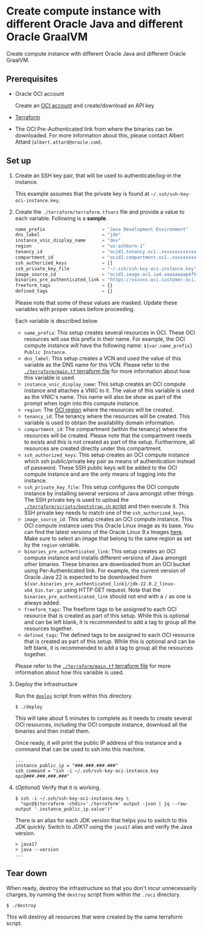 # Create compute instance with different Oracle Java and different Oracle GraalVM

Create compute instance with different Oracle Java and different Oracle GraalVM.

## Prerequisites

- Oracle OCI account

  Create an [OCI account](https://cloud.oracle.com/) and create/download an
  API key

- [Terraform](https://www.terraform.io/)

- The OCI Pre-Authenticated link from where the binaries can be downloaded. For
  more information about this, please contact Albert Attard
  (`albert.attard@oracle.com`).

## Set up

1. Create an SSH key pair, that will be used to authenticate/log-in the
   instance.

   This example assumes that the private key is found at
   `~/.ssh/ssh-key-oci-instance.key`.

2. Create the `./terraform/terraform.tfvars` file and provide a value to each
   variable. Following is a **sample**.

   ```terraform
   name_prefix                     = "Java Development Environment"
   dns_label                       = "jde"
   instance_vnic_display_name      = "dev"
   region                          = "us-ashburn-1"
   tenancy_id                      = "ocid1.tenancy.oc1..xxxxxxxxxxxxxxxxxxxxxxxxxxxxxxxxxxxxxxxxxxxxxxxxxxxxxxxxxxxx"
   compartment_id                  = "ocid1.compartment.oc1..xxxxxxxxxxxxxxxxxxxxxxxxxxxxxxxxxxxxxxxxxxxxxxxxxxxxxxxxxxxx"
   ssh_authorized_keys             = []
   ssh_private_key_file            = "~/.ssh/ssh-key-oci-instance.key"
   image_source_id                 = "ocid1.image.oc1.iad.aaaaaaaap4fhruwd77p4kby5lhv5hacruznfu4clgueiixgciz747pld7sha"
   binaries_pre_authenticated_link = "https://xxxxxx.oci.customer-oci.com/p/xxxxxx/n/xxxxxx/b/generic-development-infrastructure/o/binaries"
   freeform_tags                   = {}
   defined_tags                    = {}
   ```

   Please note that some of these values are masked. Update these variables with
   proper values before proceeding.

   Each variable is described below

   - `name_prefix`: This setup creates several resources in OCI. These OCI
     resources will use this prefix in their name. For example, the OCI compute
     instance will have the following name:
     `${var.name_prefix} Public Instance`.
   - `dns_label`: This setup creates a VCN and used the value of this variable
     as the DNS name for this VCN. Please refer to the
     [`./terraform/main.tf` terraform file](./terraform/main.tf) for more
     information about how this variable is used.
   - `instance_vnic_display_name`: This setup creates an OCI compute instance
     and attaches a VNIC to it. The value of this variable is used as the VNIC's
     name. This name will also be show as part of the prompt when login into
     this compute instance.
   - `region`: The
     [OCI region](https://docs.oracle.com/en-us/iaas/Content/General/Concepts/regions.htm)
     where the resources will be created.
   - `tenancy_id`: The tenancy where the resources will be created. This
     variable is used to obtain the availability domain information.
   - `compartment_id`: The compartment (within the tenancy) where the resources
     will be created. Please note that the compartment needs to exists and this
     is not created as part of the setup. Furthermore, all resources are created
     directly under this compartment.
   - `ssh_authorized_keys`: This setup creates an OCI compute instance which ssh
     public/private key pair as means of authentication instead of password.
     These SSH public keys will be added to the OCI compute instance and are the
     only means of logging into the instance.
   - `ssh_private_key_file`: This setup configures the OCI compute instance by
     installing several versions of Java amongst other things. The SSH private
     key is used to upload the
     [`./terraform/scripts/bootstrap.sh` script](./terraform/scripts/bootstrap.sh)
     and then execute it. This SSH private key needs to match one of the
     `ssh_authorized_keys`.
   - `image_source_id`: This setup creates an OCI compute instance. This OCI
     compute instance uses this Oracle Linux image as its base. You can find the
     latest versions of the Oracle Linux 9.x Images
     [here](https://docs.oracle.com/en-us/iaas/images/oracle-linux-9x/). Make
     sure to select an image that belong to the same region as set by the
     `region` variable.
   - `binaries_pre_authenticated_link`: This setup creates an OCI compute
     instance and installs different versions of Java amongst other binaries.
     These binaries are downloaded from an OCI bucket using Per-Authenticated
     link. For example, the current version of Oracle Java 22 is expected to be
     downloaded from
     `${var.binaries_pre_authenticated_link}/jdk-22.0.2_linux-x64_bin.tar.gz`
     using HTTP GET request. Note that the `binaries_pre_authenticated_link`
     should not end with a `/` as one is always added.
   - `freeform_tags`: The freeform tags to be assigned to each OCI resource that
     is created as part of this setup. While this is optional and can be left
     blank, it is recommended to add a tag to group all the resources together.
   - `defined_tags`: The defined tags to be assigned to each OCI resource that
     is created as part of this setup. While this is optional and can be left
     blank, it is recommended to add a tag to group all the resources together.

   Please refer to the
   [`./terraform/main.tf` terraform file](./terraform/main.tf) for more
   information about how this variable is used.

3. Deploy the infrastructure

   Run the [`deploy`](./deploy) script from within this directory.

   ```shell
   $ ./deploy
   ```

   This will take about 5 minutes to complete as it needs to create several OCI
   resources, including the OCI compute instance, download all the binaries and
   then install them.

   Once ready, it will print the public IP address of this instance and a
   command that can be used to ssh into this machine.

   ```
   ...
   instance_public_ip = "###.###.###.###"
   ssh_command = "ssh -i ~/.ssh/ssh-key-oci-instance.key opc@###.###.###.###"
   ```

4. (_Optional_) Verify that it is working.

   ```shell
   $ ssh -i ~/.ssh/ssh-key-oci-instance.key \
     "opc@$(terraform -chdir='./terraform' output -json | jq --raw-output '.instance_public_ip.value')"
   ```

   There is an alias for each JDK version that helps you to switch to this JDK
   quickly. Switch to JDK17 using the `java17` alias and verify the Java
   version.

   ```shell
   > java17
   > java --version
   ...
   ```

## Tear down

When ready, destroy the infrastructure so that you don't incur unnecessarily
charges, by running the `destroy` script from within the `./oci` directory.

```shell
$ ./destroy
```

This will destroy all resources that were created by the same terraform script.
